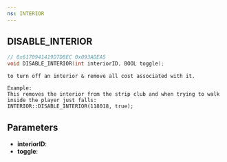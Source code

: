 ```yaml
---
ns: INTERIOR
---
```

## DISABLE_INTERIOR

```c
// 0x6170941419D7D8EC 0x093ADEA5
void DISABLE_INTERIOR(int interiorID, BOOL toggle);
```

```
to turn off an interior & remove all cost associated with it.

Example:   
This removes the interior from the strip club and when trying to walk inside the player just falls:  
INTERIOR::DISABLE_INTERIOR(118018, true);  
```

## Parameters
* **interiorID**: 
* **toggle**: 

